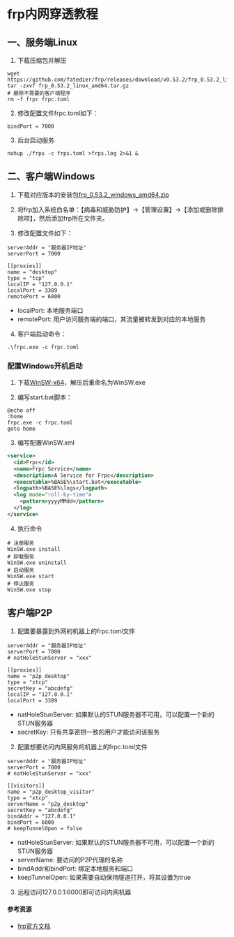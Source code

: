 # frp内网穿透教程

## 一、服务端Linux

1. 下载压缩包并解压

```
wget https://github.com/fatedier/frp/releases/download/v0.53.2/frp_0.53.2_linux_amd64.tar.gz
tar -zxvf frp_0.53.2_linux_amd64.tar.gz
# 删除不需要的客户端程序
rm -f frpc frpc.toml
```

2. 修改配置文件frpc.toml如下：

```
bindPort = 7000
```

3. 后台启动服务

```
nohup ./frps -c frps.toml >frps.log 2>&1 &
```

## 二、客户端Windows

1. 下载对应版本的安装包[frp_0.53.2_windows_amd64.zip](https://github.com/fatedier/frp/releases/download/v0.53.2/frp_0.53.2_windows_amd64.zip)

2. 将frp加入系统白名单：【病毒和威胁防护】->【管理设置】->【添加或删除排除项】，然后添加frp所在文件夹。

3. 修改配置文件如下：

```
serverAddr = "服务器IP地址"
serverPort = 7000

[[proxies]]
name = "desktop"
type = "tcp"
localIP = "127.0.0.1"
localPort = 3389
remotePort = 6000
```

- localPort: 本地服务端口
- remotePort: 用户访问服务端的端口，其流量被转发到对应的本地服务

4. 客户端启动命令：

```
.\frpc.exe -c frpc.toml
```

### 配置Windows开机启动

1. 下载[WinSW-x64](https://github.com/winsw/winsw/releases/download/v2.12.0/WinSW-x64.exe)，解压后重命名为WinSW.exe

2. 编写start.bat脚本：

```
@echo off
:home
frpc.exe -c frpc.toml
goto home
```

3. 编写配置WinSW.xml

```xml
<service>
  <id>Frpc</id>
  <name>Frpc Service</name>
  <description>A Service for Frpc</description>
  <executable>%BASE%\start.bat</executable>
  <logpath>%BASE%\logs</logpath>
  <log mode="roll-by-time">
    <pattern>yyyyMMdd</pattern>
  </log>
</service>
```

4. 执行命令

```
# 注册服务
WinSW.exe install
# 卸载服务
WinSW.exe uninstall
# 启动服务
WinSW.exe start
# 停止服务
WinSW.exe stop
```

## 客户端P2P

1. 配置要暴露到外网的机器上的frpc.toml文件

```
serverAddr = "服务器IP地址"
serverPort = 7000
# natHoleStunServer = "xxx"

[[proxies]]
name = "p2p_desktop"
type = "xtcp"
secretKey = "abcdefg"
localIP = "127.0.0.1"
localPort = 3389
```

- natHoleStunServer: 如果默认的STUN服务器不可用，可以配置一个新的STUN服务器
- secretKey: 只有共享密钥一致的用户才能访问该服务

2. 配置想要访问内网服务的机器上的frpc.toml文件

```
serverAddr = "服务器IP地址"
serverPort = 7000
# natHoleStunServer = "xxx"

[[visitors]]
name = "p2p_desktop_visitor"
type = "xtcp"
serverName = "p2p_desktop"
secretKey = "abcdefg"
bindAddr = "127.0.0.1"
bindPort = 6000
# keepTunnelOpen = false
```

- natHoleStunServer: 如果默认的STUN服务器不可用，可以配置一个新的STUN服务器
- serverName: 要访问的P2P代理的名称
- bindAddr和bindPort: 绑定本地服务和端口
- keepTunnelOpen: 如果需要自动保持隧道打开，将其设置为true

3. 远程访问127.0.0.1:6000即可访问内网机器

#### 参考资源

- [frp官方文档](https://gofrp.org/zh-cn/docs/)